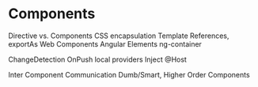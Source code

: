# Components

Directive vs. Components
CSS encapsulation
Template References, exportAs
Web Components
Angular Elements
ng-container

ChangeDetection
OnPush
local providers
Inject @Host

Inter Component Communication
Dumb/Smart, Higher Order Components